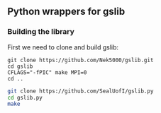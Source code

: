 ## Python wrappers for gslib

### Building the library

First we need to clone and build gslib:
```
git clone https://github.com/Nek5000/gslib.git
cd gslib
CFLAGS="-fPIC" make MPI=0
cd ..
```

```sh
git clone https://github.com/SealUofI/gslib.py
cd gslib.py
make
```
